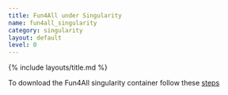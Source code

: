 ```yaml
---
title: Fun4All under Singularity
name: fun4all_singularity
category: singularity
layout: default
level: 0
---
```


{% include layouts/title.md %}

To download the Fun4All singularity container follow these [steps](https://github.com/eic/Singularity/blob/master/README.md)

